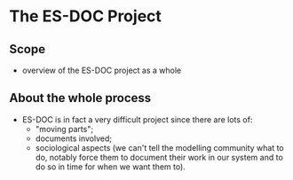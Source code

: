 # The ES-DOC Project

## Scope

* overview of the ES-DOC project as a whole


## About the whole process

* ES-DOC is in fact a very difficult project since there are lots of:
  * "moving parts";
  * documents involved;
  * sociological aspects (we can't tell the modelling community what to do,
    notably force them to document their work in our system and to do so in
    time for when we want them to).
